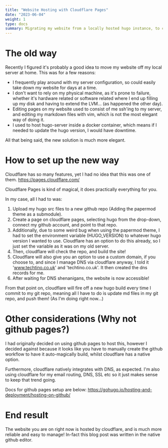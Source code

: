 ```yaml
---
title: "Website Hosting with Cloudflare Pages"
date: "2023-06-04"
weight: 1
type: docs
summary: Migrating my website from a locally hosted hugo instance, to cloudflare.
---
```


# The old way
Recently I figured it's probably a good idea to move my website off my local server at home. This was for a few reasons:
- I frequently play around with my server configuration, so could easily take down my website for days at a time.
- I don't want to rely on my physical machine, as it's prone to failure, whether it's hardware related or software related where I end up filling up my disk and having to extend the LVM... (as happened the other day).
- Editing pages on my website used to consist of me ssh'ing to my server, and editing my markdown files with vim, which is not the most elegant way of doing it.
- I used to host hugo-server inside a docker container, which means if I needed to update the hugo version, I would have downtime.

All that being said, the new solution is much more elegant.

# How to set up the new way

Cloudflare has so many features, yet I had no idea that this was one of them.
https://pages.cloudflare.com/

Cloudflare Pages is kind of magical, it does practically everything for you.

In my case, all I had to was:
1. Upload my hugo src files to a new github repo (Adding the papermod theme as a submodule).
2. Create a page on cloudflare pages, selecting hugo from the drop-down, connect my github account, and point to that repo.
3. Additionally, due to some weird bug when using the papermod theme, I had to set the environment variable (HUGO_VERSION) to whatever hugo version I wanted to use. Cloudflare has an option to do this already, so I just set the variable as it was on my old server.
4. Then, cloudflare will check the repo, and build the site!
5. Cloudflare will also give you an option to use a custom domain, if you choose to, and since I manage DNS via cloudflare anyway, I told it 'www.techtino.co.uk' and 'techtino.co.uk'. It then created the dns records for me.
6. After waiting for DNS shenanigans, the website is now accessible!

From that point on, cloudflare will fire off a new hugo build every time I commit to my git repo, meaning all I have to do is update md files in my git repo, and push them! (As I'm doing right now...)

# Other considerations (Why not github pages?)

I had originally decided on using github pages to host this, however I decided against because it looks like you have to manually create the github workflow to have it auto-magically build, whilst cloudflare has a native option.

Furthermore, cloudflare natively integrates with DNS, as expected.
I'm also using cloudflare for my email routing, DNS, SSL etc so it just makes sense to keep that trend going.

Docs for github pages setup are below:
https://gohugo.io/hosting-and-deployment/hosting-on-github/

# End result
The website you are on right now is hosted by cloudflare, and is much more reliable and easy to manage! In-fact this blog post was written in the native github editor.
